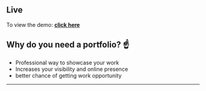 ## Live

To view the demo: **[click here](https://hafizhuzaifa76.github.io/portfolio)**

## Why do you need a portfolio? ☝

- Professional way to showcase your work
- Increases your visibility and online presence
- better chance of getting work opportunity

---
